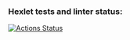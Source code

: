 ### Hexlet tests and linter status:
[![Actions Status](https://github.com/CatIsCode/frontend-project-46/actions/workflows/hexlet-check.yml/badge.svg)](https://github.com/CatIsCode/frontend-project-46/actions)